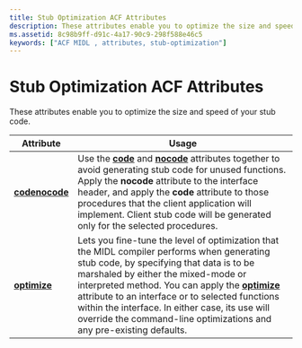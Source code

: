 ```yaml
---
title: Stub Optimization ACF Attributes
description: These attributes enable you to optimize the size and speed of your stub code.
ms.assetid: 8c98b9ff-d91c-4a17-90c9-298f588e46c5
keywords: ["ACF MIDL , attributes, stub-optimization"]
---
```


# Stub Optimization ACF Attributes

These attributes enable you to optimize the size and speed of your stub code.



| Attribute                                    | Usage                                                                                                                                                                                                                                                                                                                                                                                                                          |
|----------------------------------------------|--------------------------------------------------------------------------------------------------------------------------------------------------------------------------------------------------------------------------------------------------------------------------------------------------------------------------------------------------------------------------------------------------------------------------------|
| [**code**](code.md)[**nocode**](nocode.md) | Use the [**code**](code.md) and [**nocode**](nocode.md) attributes together to avoid generating stub code for unused functions. Apply the **nocode** attribute to the interface header, and apply the **code** attribute to those procedures that the client application will implement. Client stub code will be generated only for the selected procedures.                                                                |
| [**optimize**](optimize.md)                 | Lets you fine-tune the level of optimization that the MIDL compiler performs when generating stub code, by specifying that data is to be marshaled by either the mixed-mode or interpreted method. You can apply the [**optimize**](optimize.md) attribute to an interface or to selected functions within the interface. In either case, its use will override the command-line optimizations and any pre-existing defaults. |



 

 

 




